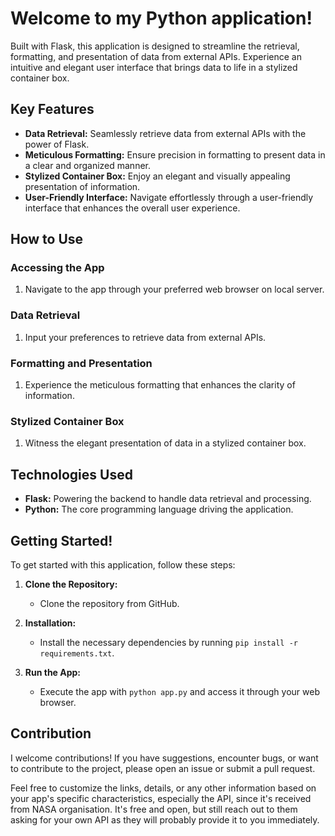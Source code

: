 # Welcome to my Python application!

Built with Flask, this application is designed to streamline the retrieval, formatting, and presentation of data from external APIs. Experience an intuitive and elegant user interface that brings data to life in a stylized container box.

## Key Features

- **Data Retrieval:** Seamlessly retrieve data from external APIs with the power of Flask.
- **Meticulous Formatting:** Ensure precision in formatting to present data in a clear and organized manner.
- **Stylized Container Box:** Enjoy an elegant and visually appealing presentation of information.
- **User-Friendly Interface:** Navigate effortlessly through a user-friendly interface that enhances the overall user experience.

## How to Use

### Accessing the App

1. Navigate to the app through your preferred web browser on local server.

### Data Retrieval

1. Input your preferences to retrieve data from external APIs.

### Formatting and Presentation

1. Experience the meticulous formatting that enhances the clarity of information.

### Stylized Container Box

1. Witness the elegant presentation of data in a stylized container box.

## Technologies Used

- **Flask:** Powering the backend to handle data retrieval and processing.
- **Python:** The core programming language driving the application.

## Getting Started!

To get started with this application, follow these steps:

1. **Clone the Repository:**
   - Clone the repository from GitHub.

2. **Installation:**
   - Install the necessary dependencies by running `pip install -r requirements.txt`.

3. **Run the App:**
   - Execute the app with `python app.py` and access it through your web browser.

## Contribution

I welcome contributions! If you have suggestions, encounter bugs, or want to contribute to the project, please open an issue or submit a pull request.

Feel free to customize the links, details, or any other information based on your app's specific characteristics, especially the API, since it's received from NASA organisation. It's free and open, but still reach out to them asking for your own API as they will probably provide it to you immediately.

